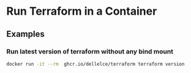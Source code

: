 # Run Terraform in a Container

## Examples

### Run latest version of terraform without any bind mount

```bash
docker run -it --rm  ghcr.io/dellelce/terraform terraform version
```
